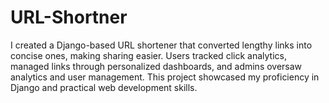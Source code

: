 # URL-Shortner
 I created a Django-based URL shortener that converted lengthy links into concise ones, making sharing easier. Users tracked click analytics, managed links through personalized dashboards, and admins oversaw analytics and user management. This project showcased my proficiency in Django and practical web development skills.
